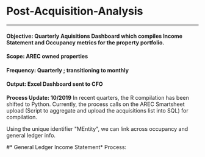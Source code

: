 # Post-Acquisition-Analysis
----------------------------

#### Objective: Quarterly Aquisitions Dashboard which compiles Income Statement and Occupancy metrics for the property portfolio.
#### Scope: AREC owned properties
#### Frequency: Quarterly ; transitioning to monthly
#### Output: Excel Dashboard sent to CFO
**Process Update: 10/2019**
In recent quarters, the R compilation has been shifted to Python. Currently, the process calls on the AREC Smartsheet upload (Script to aggregate and upload the acquisitions list into SQL) for compilation.

Using the unique identifier "MEntity", we can link across occupancy and general ledger info.

#* General Ledger Income Statement*
Process: 
